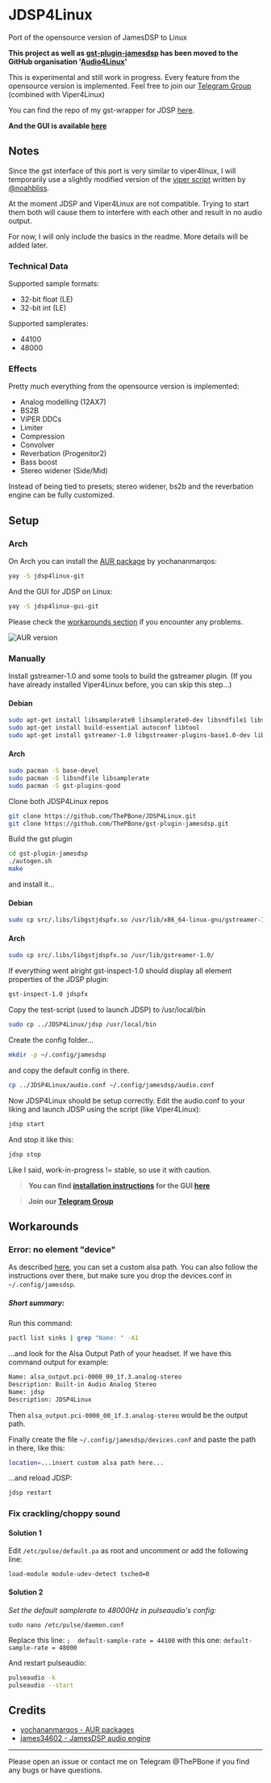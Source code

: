 # JDSP4Linux
Port of the opensource version of JamesDSP to Linux

**This project as well as [gst-plugin-jamesdsp](https://github.com/Audio4Linux/gst-plugin-jamesdsp) has been moved to the GitHub organisation '[Audio4Linux](https://github.com/Audio4Linux)'**

This is experimental and still work in progress.
Every feature from the opensource version is implemented.
Feel free to join our [Telegram Group](https://t.me/joinchat/FTKC2A2bolHkFAyO-fuPjw) (combined with Viper4Linux)

You can find the repo of my gst-wrapper for JDSP [here](https://github.com/ThePBone/gst-plugin-jamesdsp).

__And the GUI is available [here](https://github.com/ThePBone/JDSP4Linux-GUI)__
## Notes
Since the gst interface of this port is very similar to viper4linux, I will temporarily use a slightly modified version of the [viper script](https://github.com/noahbliss/Viper4Linux/blob/master/viper) written by [@noahbliss](https://github.com/noahbliss).

At the moment JDSP and Viper4Linux are not compatible. Trying to start them both will cause them to interfere with each other and result in no audio output.

For now, I will only include the basics in the readme. More details will be added later.

### Technical Data
Supported sample formats:
* 32-bit float (LE)
* 32-bit int (LE)

Supported samplerates:
* 44100
* 48000
### Effects
Pretty much everything from the opensource version is implemented:
* Analog modelling (12AX7)
* BS2B
* ViPER DDCs
* Limiter
* Compression
* Convolver
* Reverbation (Progenitor2)
* Bass boost
* Stereo widener (Side/Mid) 

Instead of being tied to presets; stereo widener, bs2b and the reverbation engine can be fully customized.

## Setup

### Arch

On Arch you can install the [AUR package](https://aur.archlinux.org/packages/jdsp4linux-git/) by yochananmarqos:
```bash
yay -S jdsp4linux-git
```
And the GUI for JDSP on Linux:
```bash
yay -S jdsp4linux-gui-git
```
Please check the [workarounds section](#workarounds) if you encounter any problems.

![AUR version](https://img.shields.io/aur/version/jdsp4linux-git?label=aur)

### Manually
Install gstreamer-1.0 and some tools to build the gstreamer plugin. (If you have already installed Viper4Linux before, you can skip this step...)

#### Debian
```bash
sudo apt-get install libsamplerate0 libsamplerate0-dev libsndfile1 libsndfile1-dev
sudo apt-get install build-essential autoconf libtool
sudo apt-get install gstreamer-1.0 libgstreamer-plugins-base1.0-dev libgstreamer1.0-dev 
```
#### Arch
```bash
sudo pacman -S base-devel  
sudo pacman -S libsndfile libsamplerate
sudo pacman -S gst-plugins-good  
```
Clone both JDSP4Linux repos
```bash
git clone https://github.com/ThePBone/JDSP4Linux.git
git clone https://github.com/ThePBone/gst-plugin-jamesdsp.git
```
Build the gst plugin
```bash
cd gst-plugin-jamesdsp  
./autogen.sh  
make
```
and install it...
#### Debian
```bash
sudo cp src/.libs/libgstjdspfx.so /usr/lib/x86_64-linux-gnu/gstreamer-1.0/  
```
#### Arch
```bash
sudo cp src/.libs/libgstjdspfx.so /usr/lib/gstreamer-1.0/  
```
If everything went alright gst-inspect-1.0 should display all element properties of the JDSP plugin:
```bash
gst-inspect-1.0 jdspfx
```
Copy the test-script (used to launch JDSP) to /usr/local/bin
```bash
sudo cp ../JDSP4Linux/jdsp /usr/local/bin
```
Create the config folder...
```bash
mkdir -p ~/.config/jamesdsp
```
and copy the default config in there.
```bash
cp ../JDSP4Linux/audio.conf ~/.config/jamesdsp/audio.conf
```
Now JDSP4Linux should be setup correctly.
Edit the audio.conf to your liking and launch JDSP using the script (like Viper4Linux):
```bash
jdsp start
```
And stop it like this:
```bash
jdsp stop
```
Like I said, work-in-progress != stable, so use it with caution. 

> __You can find [installation instructions](https://github.com/ThePBone/JDSP4Linux-GUI) for the GUI [here](https://github.com/ThePBone/JDSP4Linux-GUI)__

> __Join our [Telegram Group](https://t.me/joinchat/FTKC2A2bolHkFAyO-fuPjw)__

## Workarounds
### Error: no element "device"
As described [here](https://github.com/noahbliss/Viper4Linux#configuration), you can set a custom alsa path.
You can also follow the instructions over there, but make sure you drop the devices.conf in `~/.config/jamesdsp`.

##### Short summary:
Run this command:
```bash
pactl list sinks | grep "Name: " -A1
```
...and look for the Alsa Output Path of your headset.
If we have this command output for example:
```bash
Name: alsa_output.pci-0000_00_1f.3.analog-stereo
Description: Built-in Audio Analog Stereo
Name: jdsp
Description: JDSP4Linux
```
Then `alsa_output.pci-0000_00_1f.3.analog-stereo` would be the output path.

Finally create the file `~/.config/jamesdsp/devices.conf` and paste the path in there, like this:
```bash
location=...insert custom alsa path here...
```
...and reload JDSP:
```bash
jdsp restart
```
### Fix crackling/choppy sound
#### Solution 1
Edit `/etc/pulse/default.pa` as root and uncomment or add the following line:

    load-module module-udev-detect tsched=0

#### Solution 2
_Set the default samplerate to 48000Hz in pulseaudio's config:_

`sudo nano /etc/pulse/daemon.conf`

Replace this line:
`;  default-sample-rate = 44100`
with this one:
`default-sample-rate = 48000`

And restart pulseaudio:
```bash
pulseaudio -k
pulseaudio --start
```

## Credits
* [yochananmarqos - AUR packages](https://github.com/yochananmarqos)
* [james34602 - JamesDSP audio engine](https://github.com/james34602/)

______________
Please open an issue or contact me on Telegram @ThePBone if you find any bugs or have questions.
